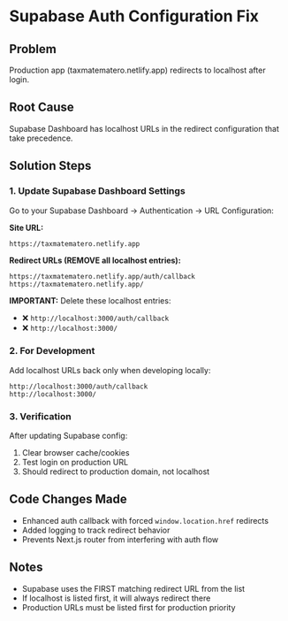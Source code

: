 # Supabase Auth Configuration Fix

## Problem
Production app (taxmatematero.netlify.app) redirects to localhost after login.

## Root Cause
Supabase Dashboard has localhost URLs in the redirect configuration that take precedence.

## Solution Steps

### 1. Update Supabase Dashboard Settings
Go to your Supabase Dashboard → Authentication → URL Configuration:

**Site URL:**
```
https://taxmatematero.netlify.app
```

**Redirect URLs (REMOVE all localhost entries):**
```
https://taxmatematero.netlify.app/auth/callback
https://taxmatematero.netlify.app/
```

**IMPORTANT:** Delete these localhost entries:
- ❌ `http://localhost:3000/auth/callback`
- ❌ `http://localhost:3000/`

### 2. For Development
Add localhost URLs back only when developing locally:
```
http://localhost:3000/auth/callback
http://localhost:3000/
```

### 3. Verification
After updating Supabase config:
1. Clear browser cache/cookies
2. Test login on production URL
3. Should redirect to production domain, not localhost

## Code Changes Made
- Enhanced auth callback with forced `window.location.href` redirects
- Added logging to track redirect behavior
- Prevents Next.js router from interfering with auth flow

## Notes
- Supabase uses the FIRST matching redirect URL from the list
- If localhost is listed first, it will always redirect there
- Production URLs must be listed first for production priority
